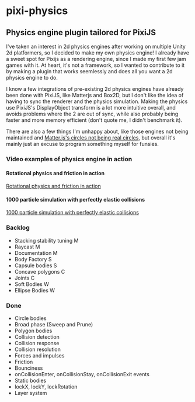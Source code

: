 # pixi-physics

## Physics engine plugin tailored for PixiJS

I've taken an interest in 2d physics engines after working on multiple Unity 2d platformers, so I decided to make my own physics engine! I already have a sweet spot for Pixijs as a rendering engine, since I made my first few jam games with it. At heart, it's not a framework, so I wanted to contribute to it by making a plugin that works seemlessly and does all you want a 2d physics engine to do.

I know a few integrations of pre-existing 2d physics engines have already been done with PixiJS, like Matterjs and Box2D, but I don't like the idea of having to sync the renderer and the physics simulation. Making the physics use PixiJS's DisplayObject transform is a lot more intuitive overall, and avoids problems where the 2 are out of sync, while also probably being faster and more memory efficient (don't quote me, I didn't benchmark it).

There are also a few things I'm unhappy about, like those engines not being maintained and [Matter.js's circles not being real circles](https://github.com/liabru/matter-js/blob/ce03208c5f597d4a5bceaf133cc959c428dd5147/src/factory/Bodies.js#L126C12-L126C24), but overall it's mainly just an excuse to program something myself for funsies.

### Video examples of physics engine in action

#### Rotational physics and friction in action

[Rotational physics and friction in action](https://github.com/BuyMyBeard/pixi-physics/assets/95039323/3f136a9b-0e23-4172-bf64-a8e5b4228d56)

#### 1000 particle simulation with perfectly elastic collisions

[1000 particle simulation with perfectly elastic collisions](https://github.com/BuyMyBeard/pixi-physics/assets/95039323/1c833928-89ba-4e6a-9651-7207550eafb5)

### Backlog

- Stacking stability tuning M
- Raycast M
- Documentation M
- Body Factory S
- Capsule bodies S
- Concave polygons C
- Joints C
- Soft Bodies W
- Ellipse Bodies W

### Done

- Circle bodies
- Broad phase (Sweep and Prune)
- Polygon bodies
- Collision detection
- Collision response
- Collision resolution
- Forces and impulses
- Friction
- Bounciness
- onCollisionEnter, onCollisionStay, onCollisionExit events
- Static bodies
- lockX, lockY, lockRotation
- Layer system

